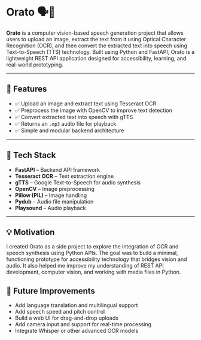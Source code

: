 # Orato 🗣️📸

**Orato** is a computer vision-based speech generation project that allows users to upload an image, extract the text from it using Optical Character Recognition (OCR), and then convert the extracted text into speech using Text-to-Speech (TTS) technology. Built using Python and FastAPI, Orato is a lightweight REST API application designed for accessibility, learning, and real-world prototyping.

---

## 🚀 Features

- ✅ Upload an image and extract text using Tesseract OCR
- ✅ Preprocess the image with OpenCV to improve text detection
- ✅ Convert extracted text into speech with gTTS
- ✅ Returns an `.mp3` audio file for playback
- ✅ Simple and modular backend architecture

---

## 🧠 Tech Stack

- **FastAPI** – Backend API framework
- **Tesseract OCR** – Text extraction engine
- **gTTS** – Google Text-to-Speech for audio synthesis
- **OpenCV** – Image preprocessing
- **Pillow (PIL)** – Image handling
- **Pydub** – Audio file manipulation
- **Playsound** – Audio playback

---


## 💡 Motivation

I created Orato as a side project to explore the integration of OCR and speech synthesis using Python APIs.
The goal was to build a minimal, functioning prototype for accessibility technology that bridges vision and audio. 
It also helped me improve my understanding of REST API development, computer vision, and working with media files in Python.


## 🔮 Future Improvements

- Add language translation and multilingual support
- Add speech speed and pitch control
- Build a web UI for drag-and-drop uploads
- Add camera input and support for real-time processing
- Integrate Whisper or other advanced OCR models
